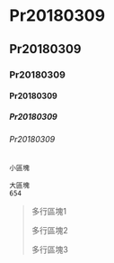 # Pr20180309
## Pr20180309
### Pr20180309
#### Pr20180309
##### Pr20180309
###### Pr20180309

`小區塊`

```
大區塊
654
```

>多行區塊1
>
>多行區塊2
>
>多行區塊3
